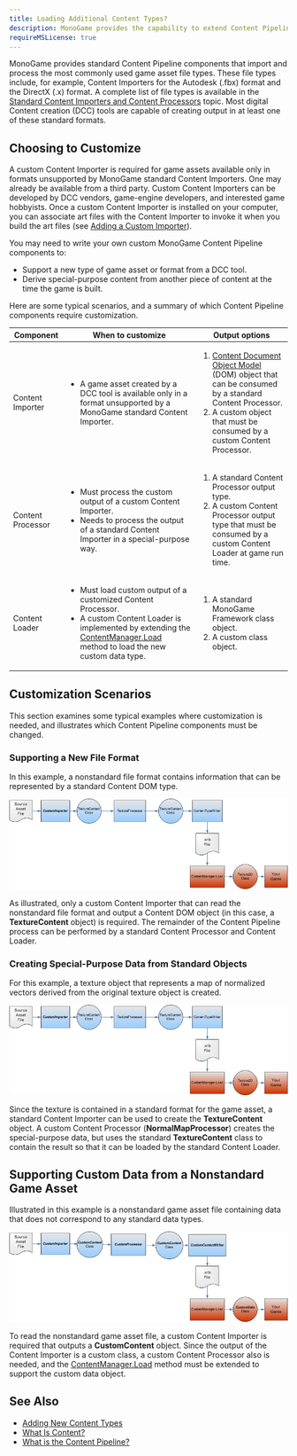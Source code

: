 ```yaml
---
title: Loading Additional Content Types?
description: MonoGame provides the capability to extend Content Pipeline components that import and process almost any game asset file type.
requireMSLicense: true
---
```


MonoGame provides standard Content Pipeline components that import and process the most commonly used game asset file types. These file types include, for example, Content Importers for the Autodesk (.fbx) format and the DirectX (.x) format. A complete list of file types is available in the [Standard Content Importers and Content Processors](CP_StdImpsProcs.md) topic. Most digital Content creation (DCC) tools are capable of creating output in at least one of these standard formats.

## Choosing to Customize

A custom Content Importer is required for game assets available only in formats unsupported by MonoGame standard Content Importers. One may already be available from a third party. Custom Content Importers can be developed by DCC vendors, game-engine developers, and interested game hobbyists. Once a custom Content Importer is installed on your computer, you can associate art files with the Content Importer to invoke it when you build the art files (see [Adding a Custom Importer](CP_AddCustomProcImp.md)).

You may need to write your own custom MonoGame Content Pipeline components to:

- Support a new type of game asset or format from a DCC tool.
- Derive special-purpose content from another piece of content at the time the game is built.

Here are some typical scenarios, and a summary of which Content Pipeline components require customization.

|Component|When to customize|Output options|
|-|-|-|
|Content Importer|<ul><li>A game asset created by a DCC tool is available only in a format unsupported by a MonoGame standard Content Importer.</li></ul>|<ol><li>[Content Document Object Model](CP_DOM.md) (DOM) object that can be consumed by a standard Content Processor.</li><li>A custom object that must be consumed by a custom Content Processor.</li></ol>|
|Content Processor|<ul><li>Must process the custom output of a custom Content Importer.</li><li>Needs to process the output of a standard Content Importer in a special-purpose way.</li></ul>|<ol><li>A standard Content Processor output type.</li><li>A custom Content Processor output type that must be consumed by a custom Content Loader at game run time.</li></ol>|
|Content Loader|<ul><li>Must load custom output of a customized Content Processor.</li><li>A custom Content Loader is implemented by extending the [ContentManager.Load](xref:Microsoft.Xna.Framework.Content.ContentManager) method to load the new custom data type.</li>|<ol><li>A standard MonoGame Framework class object.</li><li>A custom class object.</li></ol>|

## Customization Scenarios

This section examines some typical examples where customization is needed, and illustrates which Content Pipeline components must be changed.

### Supporting a New File Format

In this example, a nonstandard file format contains information that can be represented by a standard Content DOM type.

![Custom Importer DOM](../images/CP_CustomImporter.png)

As illustrated, only a custom Content Importer that can read the nonstandard file format and output a Content DOM object (in this case, a **TextureContent** object) is required. The remainder of the Content Pipeline process can be performed by a standard Content Processor and Content Loader.

### Creating Special-Purpose Data from Standard Objects

For this example, a texture object that represents a map of normalized vectors derived from the original texture object is created.

![Sprite Importer DOM](../images/CP_CustomImporter.png)

Since the texture is contained in a standard format for the game asset, a standard Content Importer can be used to create the **TextureContent** object. A custom Content Processor (**NormalMapProcessor**) creates the special-purpose data, but uses the standard **TextureContent** class to contain the result so that it can be loaded by the standard Content Loader.

## Supporting Custom Data from a Nonstandard Game Asset

Illustrated in this example is a nonstandard game asset file containing data that does not correspond to any standard data types.

![Custom Importer DOM](../images/CP_CustomData.png)

To read the nonstandard game asset file, a custom Content Importer is required that outputs a **CustomContent** object. Since the output of the Content Importer is a custom class, a custom Content Processor also is needed, and the [ContentManager.Load](xref:Microsoft.Xna.Framework.Content.ContentManager) method must be extended to support the custom data object.

## See Also

- [Adding New Content Types](CP_Content_Advanced.md)  
- [What Is Content?](CP_Overview.md)  
- [What is the Content Pipeline?](CP_Architecture.md)  
